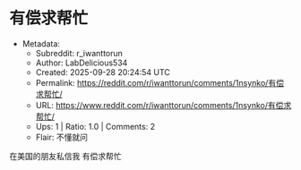 # 有偿求帮忙

- Metadata:
  - Subreddit: r_iwanttorun
  - Author: LabDelicious534
  - Created: 2025-09-28 20:24:54 UTC
  - Permalink: https://reddit.com/r/iwanttorun/comments/1nsynko/有偿求帮忙/
  - URL: https://www.reddit.com/r/iwanttorun/comments/1nsynko/有偿求帮忙/
  - Ups: 1 | Ratio: 1.0 | Comments: 2
  - Flair: 不懂就问


在美国的朋友私信我 有偿求帮忙

